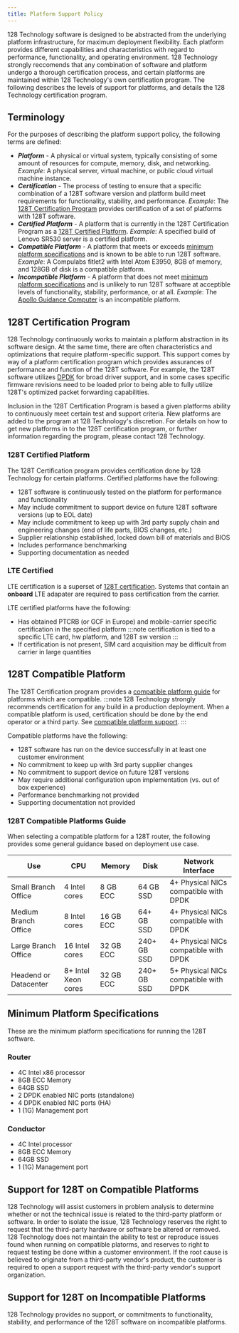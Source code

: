 ```yaml
---
title: Platform Support Policy
---
```


128 Technology software is designed to be abstracted from the underlying platform infrastructure, for maximum deployment flexibility. Each platform provides different capabilities and characteristics with regard to performance, functionality, and operating environment. 128 Technology strongly reccomends that any combination of software and platform undergo a thorough certification process, and certain platforms are maintained within 128 Technology's own certification program. The following describes the levels of support for platforms, and details the 128 Technology certification program.

## Terminology

For the purposes of describing the platform support policy, the following terms are defined:

- ***Platform*** - A physical or virtual system, typically consisting of some amount of resources for compute, memory, disk, and networking. *Example*: A physical server, virtual machine, or public cloud virtual machine instance.
- ***Certification*** - The process of testing to ensure that a specific combination of a 128T software version and platform build meet requirements for functionality, stability, and performance. *Example*: The [128T Certification Program](#128t-certification-program) provides certification of a set of platforms with 128T software.
- ***Certified Platform*** - A platform that is currently in the 128T Certification Program as a [128T Certified Platform](#128t-certified-platform). *Example*: A specified build of Lenovo SR530 server is a certified platform.
- ***Compatible Platform*** - A platform that meets or exceeds [minimum platform specifications](#minimum-platform-specifications) and is known to be able to run 128T software. *Example*: A Compulabs fitlet2 with Intel Atom E3950, 8GB of memory, and 128GB of disk is a compatible platform.
- ***Incompatible Platform*** - A platform that does not meet [minimum platform specifications](#minimum-platform-specifications) and is unlikely to run 128T software at acceptible levels of functionality, stability, performance, or at all. *Example*: The [Apollo Guidance Computer](https://en.wikipedia.org/wiki/Apollo_Guidance_Computer) is an incompatible platform.

## 128T Certification Program

128 Technology continuously works to maintain a platform abstraction in its software design. At the same time, there are often characteristics and optimizations that require platform-specific support. This support comes by way of a platform certification program which provides assurances of performance and function of the 128T software. For example, the 128T software utilizes [DPDK](https://www.dpdk.org) for broad driver support, and in some cases specific firmware revisions need to be loaded prior to being able to fully utilize 128T's optimized packet forwarding capabilities.

Inclusion in the 128T Certification Program is based a given platforms ability to continuously meet certain test and support criteria. New platforms are added to the program at 128 Technology's discretion. For details on how to get new platforms in to the 128T certification program, or further information regarding the program, please contact 128 Technology.

### 128T Certified Platform

The 128T Certification program provides certification done by 128 Technology for certain platforms. Certified platforms have the following:

* 128T software is continuously tested on the platform for performance and functionality
* May include commitment to support device on future 128T software versions (up to EOL date)
* May include commitment to keep up with 3rd party supply chain and engineering changes (end of life parts, BIOS changes, etc.)
* Supplier relationship established, locked down bill of materials and BIOS
* Includes performance benchmarking
* Supporting documentation as needed

### LTE Certified

LTE certification is a superset of [128T certification](#128t-certified-platform). Systems that contain an **onboard** LTE adapater are required to pass certification from the carrier.

LTE certified platforms have the following:
* Has obtained PTCRB (or GCF in Europe) and mobile-carrier specific certification in the specified platform
:::note
certification is tied to a specific LTE card, hw platform, and 128T sw version
:::
* If certification is not present, SIM card acquisition may be difficult from carrier in large quantities

## 128T Compatible Platform

The 128T Certification program provides a [compatible platform guide](#128t-compatible-platforms-guide) for platforms which are compatible.
:::note
128 Technology strongly recommends certification for any build in a production deployment. When a compatible platform is used, certification should be done by the end operator or a third party. See [compatible platform support](#support-for-128t-on-compatible-platforms). 
:::

Compatible platforms have the following:
* 128T software has run on the device successfully in at least one customer environment
* No commitment to keep up with 3rd party supplier changes
* No commitment to support device on future 128T versions
* May require additional configuration upon implementation (vs. out of box experience)
* Performance benchmarking not provided
* Supporting documentation not provided

### 128T Compatible Platforms Guide

When selecting a compatible platform for a 128T router, the following provides some general guidance based on deployment use case.

| Use | CPU | Memory | Disk | Network Interface |
| --- | --- | --- | --- | --- |
| Small Branch Office | 4 Intel cores | 8 GB ECC | 64 GB SSD | 4+ Physical NICs compatible with DPDK |
| Medium Branch Office | 8 Intel cores | 16 GB ECC | 64+ GB SSD | 4+ Physical NICs compatible with DPDK |
| Large Branch Office | 16 Intel cores | 32 GB ECC | 240+ GB SSD | 4+ Physical NICs compatible with DPDK |
| Headend or Datacenter | 8+ Intel Xeon cores | 32 GB ECC | 240+ GB SSD | 5+ Physical NICs compatible with DPDK |

## Minimum Platform Specifications

These are the minimum platform specifications for running the 128T software.

### Router

* 4C Intel x86 processor
* 8GB ECC Memory
* 64GB SSD
* 2 DPDK enabled NIC ports (standalone)
* 4 DPDK enabled NIC ports (HA)
* 1 (1G) Management port

### Conductor

* 4C Intel processor
* 8GB ECC Memory
* 64GB SSD
* 1 (1G) Management port

## Support for 128T on Compatible Platforms

128 Technology will assist customers in problem analysis to determine whether or not the technical issue is related to the third-party platform or software. In order to isolate the issue, 128 Technology reserves the right to request that the third-party hardware or software be altered or removed. 128 Technology does not maintain the ability to test or reproduce issues found when running on compatible platorms, and reserves to right to request testing be done within a customer environment. If the root cause is believed to originate from a third-party vendor's product, the customer is required to open a support request with the third-party vendor's support organization.

## Support for 128T on Incompatible Platforms

128 Technology provides no support, or commitments to functionality, stability, and performance of the 128T software on incompatible platforms.